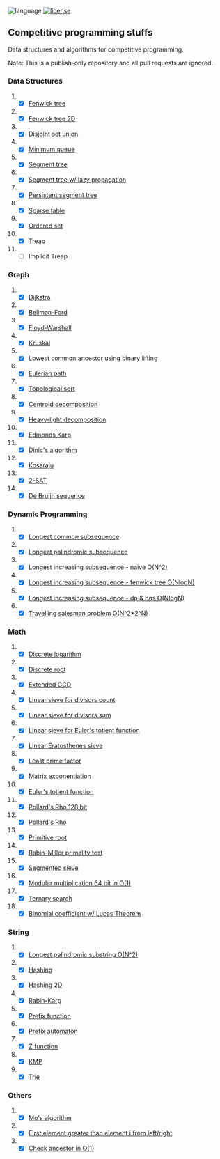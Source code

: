 ![language](https://img.shields.io/badge/language-c++-blue.svg?style=flat)
[![license](https://img.shields.io/github/license/lincolncpp/grape2d.svg)](LICENSE)

## Competitive programming stuffs
Data structures and algorithms for competitive programming.

Note: This is a publish-only repository and all pull requests are ignored.


### Data Structures 
1. - [x] [Fenwick tree](data_structure/bit.cpp)
1. - [x] [Fenwick tree 2D](data_structure/bit2D.cpp)
1. - [x] [Disjoint set union](data_structure/dsu.cpp)
1. - [x] [Minimum queue](data_structure/min_queue.cpp)
1. - [x] [Segment tree](data_structure/segtree.cpp)
1. - [x] [Segment tree w/ lazy propagation](data_structure/segtree_lazy.cpp)
1. - [x] [Persistent segment tree](data_structure/persistent_segtree.cpp)
1. - [x] [Sparse table](data_structure/sparse_table.cpp)
1. - [x] [Ordered set](data_structure/ordered_set.cpp)
1. - [x] [Treap](data_structure/treap.cpp)
1. - [ ] Implicit Treap

### Graph
1. - [x] [Dijkstra](graph/dijkstra.cpp)
1. - [x] [Bellman-Ford](graph/bellmanford.cpp)
1. - [x] [Floyd-Warshall](graph/floyd.cpp)
1. - [x] [Kruskal](graph/kruskal.cpp)
1. - [x] [Lowest common ancestor using binary lifting](graph/lca_binary_lifting.cpp)
1. - [x] [Eulerian path](graph/eulerian_path.cpp)
1. - [x] [Topological sort](graph/topological_sort.cpp)
1. - [x] [Centroid decomposition](graph/centroid_decomp.cpp)
1. - [x] [Heavy-light decomposition](graph/hld.cpp)
1. - [x] [Edmonds Karp](graph/edmonds_karp.cpp)
1. - [x] [Dinic's algorithm](graph/dinic.cpp)
1. - [x] [Kosaraju](graph/kosaraju.cpp)
1. - [x] [2-SAT](graph/2-sat.cpp)
1. - [x] [De Bruijn sequence](graph/bruijn.cpp)

### Dynamic Programming
1. - [x] [Longest common subsequence](dp/lcs.cpp)
1. - [x] [Longest palindromic subsequence](dp/lps.cpp)
1. - [x] [Longest increasing subsequence - naive O(N^2)](dp/lis.cpp)
1. - [x] [Longest increasing subsequence - fenwick tree O(NlogN)](dp/lis_nlog.cpp)
1. - [x] [Longest increasing subsequence - dp & bns O(NlogN)](dp/lis_nlog2.cpp)
1. - [x] [Travelling salesman problem O(N^2*2^N)](dp/tsp.cpp)

### Math
1. - [x] [Discrete logarithm](math/discrete_log.cpp)
1. - [x] [Discrete root](math/discrete_root.cpp)
1. - [x] [Extended GCD](math/ext_gcd.cpp)
1. - [x] [Linear sieve for divisors count](math/linear_divisors0.cpp)
1. - [x] [Linear sieve for divisors sum](math/linear_divisors1.cpp)
1. - [x] [Linear sieve for Euler's totient function](math/linear_phi.cpp)
1. - [x] [Linear Eratosthenes sieve](math/linear_sieve.cpp)
1. - [x] [Least prime factor](math/lpf.cpp)
1. - [x] [Matrix exponentiation](math/matrix_expo.cpp)
1. - [x] [Euler's totient function](math/phi.cpp)
1. - [x] [Pollard's Rho 128 bit](math/pollard_rho_128bit.cpp)
1. - [x] [Pollard's Rho](math/pollard_rho.cpp)
1. - [x] [Primitive root](math/primitive_root.cpp)
1. - [x] [Rabin–Miller primality test](math/rabin_miller.cpp)
1. - [x] [Segmented sieve](math/segmented_sieve.cpp)
1. - [x] [Modular multiplication 64 bit in O(1)](math/modmul_64bit.cpp)
1. - [x] [Ternary search](math/ternary_search.cpp)
1. - [x] [Binomial coefficient w/ Lucas Theorem](math/nCk_lucas.cpp)

### String
1. - [x] [Longest palindromic substring O(N^2)](string/lp_substring.cpp)
1. - [x] [Hashing](string/hashing.cpp)
1. - [x] [Hashing 2D](string/hashing2d.cpp)
1. - [x] [Rabin-Karp](string/rabin_karp.cpp)
1. - [x] [Prefix function](string/prefix_function.cpp)
1. - [x] [Prefix automaton](string/prefix_automaton.cpp)
1. - [x] [Z function](string/z.cpp)
1. - [x] [KMP](string/kmp.cpp)
1. - [x] [Trie](string/trie.cpp)

### Others
1. - [x] [Mo's algorithm](others/mo.cpp)
1. - [x] [First element greater than element i from left/right](others/alg1.cpp)
1. - [x] [Check ancestor in O(1)](others/ancestor.cpp)
